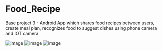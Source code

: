 # Food_Recipe
 Base project 3 - Android App which shares food recipes between users, create meal plan, recognizes food to suggest dishes using phone camera and IOT camera 

 ![image](https://github.com/user-attachments/assets/8932b41b-2587-446a-a03e-4104259e9c3c)
 ![image](https://github.com/user-attachments/assets/0b824b26-d926-4055-9094-9fada30f810c)
![image](https://github.com/user-attachments/assets/f6b69dae-22c1-41d4-bbae-434516c4d088)

